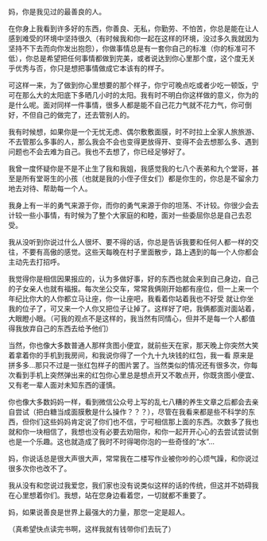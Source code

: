 妈，你是我见过的最善良的人。

在你身上我看到许多好的东西，你善良、无私，你勤劳、不怕苦，你总是能在让人感到难受的环境中坚持很久（有时候我和你一起在这样的环境，没过多久我就因为坚持不下去而向你发出抱怨），你做事情总是有一套你自己的标准（你的标准可不低），你总是希望把任何事情都做到完美，或者说达到你心里那个度，这个度无关乎优秀与否，你只是想把事情做成它本该有的样子。

可这样一来，为了做到你心里想要的那个样子，你宁可晚点吃或者少吃一顿饭，宁可在那么大的太阳底下多晒几小时的太阳。我有时不明白你这样做的意义，你为的是什么呢。面对同样一件事情，很多人都是能不自己花力气就不花力气，你可倒好，不但自己的做完了，还去管别人的。

我有时候想，如果你是一个无忧无虑、偶尔敷敷面膜，时不时拉上全家人旅旅游、不去管那么多事的人，那么我会不会也变得更放得开、变得不会去想那么多、遇到问题也不会去难为自己。我也不去想了，你已经足够好了。

我曾一度怀疑你是不是不止生了我和我姐，我感觉我的七八个表弟和九个堂哥，甚至是所有堂哥生的小孩（也就是我的小侄子侄女们）都是你生的，你总是不留余力地去对待、帮助每一个人。

我身上有一半的勇气来源于你，而你的勇气来源于你的坦荡、不计较。你很少会去计较一些小事情，有时候为了整个大家庭的和睦，面对一些委屈你总是自己去忍受。

我从没听到你说过什么人很坏、要不得的话，你总是告诉我要和任何人都一样的交往，不要有高傲的感觉。这些天每晚在村子里面散步，路上遇到的每一个人你都会主动先去打招呼。

我觉得你是相信因果报应的，认为多做好事，好的东西也就会来到自己身边，自己的子女亲人也就有福报。每次坐公交车，常常我俩刚开始都有座位，但一上来一个年纪比你大的人你都立马让座，你一让座吧，我看着你站着我也不好受 就让你坐我的位子了，可又来一个人你又把位子让掉了。这样好了吧，我俩都面对面站着，大眼瞪小眼。（可我的观点不是这样的，我当然有同情心，但并不是每一个人都值得我放弃自己的东西去给予他们）

当然，你也像大多数普通人那样贪图小便宜，就前些天在家，那天晚上你突然大笑着拿着你的手机到我房间，和我说你得了一个九十九块钱的红包，我一看 原来是拼多多...那只不过是一张红包样子的图片罢了。当然类似的情况还有很多次，你每次看到手机上突然弹出来的红包你心里总是想点开又不敢点开，你既贪图小便宜、又有老一辈人面对未知东西的谨慎。

你也像大多数妈妈一样，看到微信公众号上写的乱七八糟的养生文章之后都会去亲自尝试（把白糖当成面膜敷是什么操作？？？），尽管在我看来都是些不科学的东西，但你们这些妈妈肯定说了你们也不信，宁可相信那上面的东西。次数多了我也就和你一块相信了，我想也没有必要去劝阻你，和你一起开开心心的去尝试尝试倒也是一个乐趣。这也就造成了我时不时得喝你泡的一些奇怪的“水”...

妈，你说话总是很大声很大声，常常我在二楼写作业被你吵的心烦气躁，和你说过很多次你也改不了。

我从没有和您说过我爱您，我们家也没有说类似这样的话的传统，但这并不妨碍我在心里想着你们。我想，站在您身边看着您，一切就都不重要了。

妈，如果说善良是世界上最强大的力量，那您一定是超人。

（真希望快点读完书啊，这样我就有钱带你们去玩了）